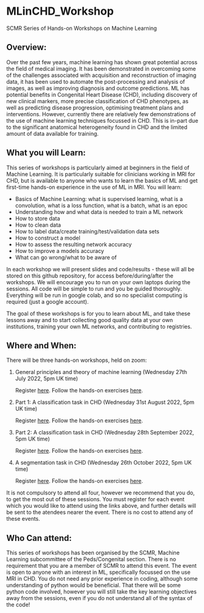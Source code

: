 # MLinCHD_Workshop
SCMR Series of Hands-on Workshops on Machine Learning

## Overview: 

Over the past few years, machine learning has shown great potential across the field of medical imaging. It has been demonstrated in overcoming some of the challenges associated with acquisition and reconstruction of imaging data, it has been used to automate the post-processing and analysis of images, as well as improving diagnosis and outcome predictions. ML has potential benefits in Congenital Heart Disease (CHD), including discovery of new clinical markers, more precise classification of CHD phenotypes, as well as predicting disease progression, optimising treatment plans and interventions. However, currently there are relatively few demonstrations of the use of machine learning techniques focussed in CHD. This is in-part due to the significant anatomical heterogeneity found in CHD and the limited amount of data available for training. 

## What you will Learn:

This series of workshops is particularly aimed at beginners in the field of Machine Learning. It is particularly suitable for clinicians working in MRI for CHD, but is available to anyone who wants to learn the basics of ML and get first-time hands-on experience in the use of ML in MRI. You will learn:

  - Basics of Machine Learning: what is supervised learning, what is a convolution, what is a loss function, what is a batch, what is an epoc
  - Understanding how and what data is needed to train a ML network
  - How to store data
  - How to clean data
  - How to label data/create training/test/validation data sets
  - How to construct a model
  - How to assess the resulting network accuracy
  - How to improve a models accuracy
  - What can go wrong/what to be aware of

In each workshop we will present slides and code/results - these will all be stored on this github repository, for access before/during/after the workshops. We will encourage you to run on your own laptops during the sessions. All code will be simple to run and you be guided thoroughly. Everything will be run in google colab, and so no specialist computing is required (just a google account). 

The goal of these workshops is for you to learn about ML, and take these lessons away and to start collecting good quality data at your own institutions, training your own ML networks, and contributing to registries. 

## Where and When:

There will be three hands-on workshops, held on zoom:

  1. General principles and theory of machine learning (Wednesday 27th July 2022, 5pm UK time)
     
     Register [here](https://www.eventbrite.co.uk/e/363916101857).
     Follow the hands-on exercises [here](https://colab.research.google.com/github/mrphys/MLinCHD_Workshop/blob/master/Workshop1/Exercises.ipynb).

  2. Part 1: A classification task in CHD (Wednesday 31st August 2022, 5pm UK time)
     
     Register [here](https://www.eventbrite.co.uk/e/363924787837).
     Follow the hands-on exercises [here](https://colab.research.google.com/github/mrphys/MLinCHD_Workshop/blob/master/Workshop2/Exercises.ipynb).

  3. Part 2: A classification task in CHD (Wednesday 28th September 2022, 5pm UK time)
     
     Register [here](https://www.eventbrite.co.uk/e/363925359547).
     Follow the hands-on exercises [here](https://colab.research.google.com/github/mrphys/MLinCHD_Workshop/blob/master/Workshop3/Exercises.ipynb).

  
  4. A segmentation task in CHD (Wednesday 26th October 2022, 5pm UK time)
     
     Register [here](https://www.eventbrite.co.uk/e/396038189887).
     Follow the hands-on exercises [here](https://colab.research.google.com/github/mrphys/MLinCHD_Workshop/blob/master/Workshop4/Exercises.ipynb).


It is not compulsory to attend all four, however we recommend that you do, to get the most out of these sessions. You must register for each event which you would like to attend using the links above, and further details will be sent to the atendees nearer the event.
There is no cost to attend any of these events.

## Who Can attend:

This series of workshops has been organised by the SCMR, Machine Learning subcommittee of the Peds/Congenital section. 
There is no requirement that you are a member of SCMR to attend this event. 
The event is open to anyone with an interest in ML, specifically focussed on the use MRI in CHD. 
You do not need any prior experience in coding, although some understanding of python would be beneficial. That there will be some python code involved, however you will still take the key learning objectives away from the sessions, even if you do not understand all of the syntax of the code! 
